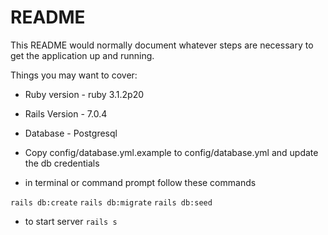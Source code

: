 # README

This README would normally document whatever steps are necessary to get the
application up and running.

Things you may want to cover:

* Ruby version - ruby 3.1.2p20

* Rails Version - 7.0.4

* Database - Postgresql

* Copy config/database.yml.example to config/database.yml and update the db credentials

* in terminal or command prompt follow these commands

`rails db:create`
`rails db:migrate`
`rails db:seed`

* to start server `rails s`